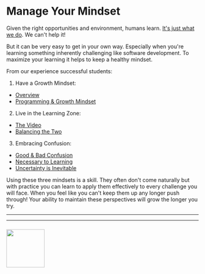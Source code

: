 # Manage Your Mindset

Given the right opportunities and environment, humans learn. [It's just what we do](https://www.linkedin.com/pulse/learning-natural-human-tendency-andrew-johnson/).  We can't help it!

But it can be very easy to get in your own way.  Especially when you're learning something inherently challenging like software development.  To maximize your learning it helps to keep a healthy mindset.

From our experience successful students:

1. Have a Growth Mindset:
  * [Overview](https://www.youtube.com/watch?v=75GFzikmRY0)
  * [Programming & Growth Mindset](https://www.digitaladventures.com/news/2016/5/2/how-learning-to-code-can-help-develop-a-growth-mindset)

2. Live in the Learning Zone:
  * [The Video](http://www.totalimmersion.net/blog/get-better-things-care-practice-learning-zone/)
  * [Balancing the Two](http://jonathanreeve.com.au/blog/2017/10/13/balancing-learning-and-performance)

3. Embracing Confusion:
  * [Good & Bad Confusion](https://theconversation.com/confused-dont-worry-because-that-can-be-a-good-thing-64421)
  * [Necessary to Learning](https://quantumprogress.wordpress.com/2011/04/22/embracing-confusion-as-a-necessary-part-of-learning-part-1/)
  * [Uncertainty is Inevitable](https://towardsmaturity.org/2017/04/12/learning-uncertainty-cope/)

Using these three mindsets is a skill.  They often don't come naturally but with practice you can learn to apply them effectively to every challenge you will face.  When you feel like you can't keep them up any longer push through!  Your ability to maintain these perspectives will grow the longer you try.


___
___
### <a href="https://hackyourfuture.be" target="_blank"><img src="https://user-images.githubusercontent.com/18554853/63941625-4c7c3d00-ca6c-11e9-9a76-8d5e3632fe70.jpg" width="100" height="100"></a>

